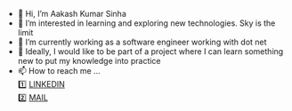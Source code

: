 - 👋 Hi, I’m Aakash Kumar Sinha   
- 👀 I’m interested in learning and exploring new technologies. Sky is the limit
- 🌱 I’m currently working as a software engineer working with dot net
- 💞️ Ideally, I would like to be part of a project where I can learn something new to put my knowledge into practice  
- 📫 How to reach me ...  
       1️⃣   [LINKEDIN](https://www.linkedin.com/in/sinha-aakash-kumar/)  
       2️⃣   [MAIL](mailto:aakashgoingto99@gmail.com)

<!---
1HazArd1/1HazArd1 is a ✨ special ✨ repository because its `README.md` (this file) appears on your GitHub profile.
You can click the Preview link to take a look at your changes.
--->
